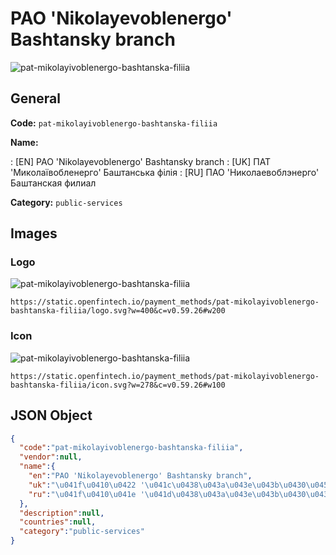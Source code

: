 
# PAO 'Nikolayevoblenergo' Bashtansky branch 
![pat-mikolayivoblenergo-bashtanska-filiia](https://static.openfintech.io/payment_methods/pat-mikolayivoblenergo-bashtanska-filiia/logo.svg?w=400&c=v0.59.26#w200)  

## General 
**Code:** `pat-mikolayivoblenergo-bashtanska-filiia` 
 
**Name:** 
 
:	[EN] PAO 'Nikolayevoblenergo' Bashtansky branch 
:	[UK] ПАТ 'Миколаївобленерго' Баштанська філія 
:	[RU] ПАО 'Николаевоблэнерго' Баштанская филиал 
 
**Category:** `public-services` 
 

## Images 

### Logo 
![pat-mikolayivoblenergo-bashtanska-filiia](https://static.openfintech.io/payment_methods/pat-mikolayivoblenergo-bashtanska-filiia/logo.svg?w=400&c=v0.59.26#w200)  

```
https://static.openfintech.io/payment_methods/pat-mikolayivoblenergo-bashtanska-filiia/logo.svg?w=400&c=v0.59.26#w200
```  

### Icon 
![pat-mikolayivoblenergo-bashtanska-filiia](https://static.openfintech.io/payment_methods/pat-mikolayivoblenergo-bashtanska-filiia/icon.svg?w=278&c=v0.59.26#w100)  

```
https://static.openfintech.io/payment_methods/pat-mikolayivoblenergo-bashtanska-filiia/icon.svg?w=278&c=v0.59.26#w100
```  

## JSON Object 

```json
{
  "code":"pat-mikolayivoblenergo-bashtanska-filiia",
  "vendor":null,
  "name":{
    "en":"PAO 'Nikolayevoblenergo' Bashtansky branch",
    "uk":"\u041f\u0410\u0422 '\u041c\u0438\u043a\u043e\u043b\u0430\u0457\u0432\u043e\u0431\u043b\u0435\u043d\u0435\u0440\u0433\u043e' \u0411\u0430\u0448\u0442\u0430\u043d\u0441\u044c\u043a\u0430 \u0444\u0456\u043b\u0456\u044f",
    "ru":"\u041f\u0410\u041e '\u041d\u0438\u043a\u043e\u043b\u0430\u0435\u0432\u043e\u0431\u043b\u044d\u043d\u0435\u0440\u0433\u043e' \u0411\u0430\u0448\u0442\u0430\u043d\u0441\u043a\u0430\u044f \u0444\u0438\u043b\u0438\u0430\u043b"
  },
  "description":null,
  "countries":null,
  "category":"public-services"
}
```  
